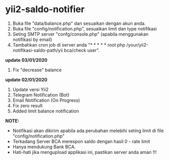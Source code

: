 # yii2-saldo-notifier

1. Buka file "data/balance.php" dan sesuaikan dengan akun anda.
2. Buka file "config/notification.php", sesuaikan limit dan type notifikasi
2. Seting SMTP server "confg/console.php" (apabila menggunakan notifikasi by email)
3. Tambahkan cron job di server anda  "* *     * * *   root    php /your/yii2-notifikasi-saldo-path/yii bca/check user".

**update 03/01/2020**
1. Fix "decrease" balance

**update 02/01/2020**
1. Update versi Yii2
2. Telegram Notification (Bot)
3. Email Notification (On Progress)
4. Fix zero result
5. Added limit balance notification

**NOTE:**
- Notifikasi akan dikirim apabila ada perubahan melebihi seting limit di file "config/notification.php"
- Terkadang Server BCA merespon saldo dengan hasil 0 - rate limit
- Hanya mendukung Bank BCA.
- Hati-hati jika mengupload applikasi ini, pastikan server anda aman !!!






